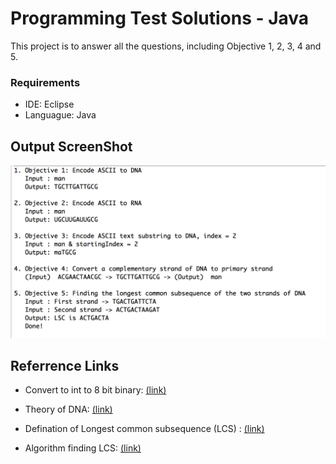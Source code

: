 Programming Test Solutions - Java
==================

This project is to answer all the questions, including Objective 1, 2, 3, 4 and 5.

### Requirements
- IDE: Eclipse
- Languague: Java

## Output ScreenShot
![Screenshot](ScreenShot.png)


## Referrence Links
- Convert to int to 8 bit binary: [(link)](https://stackoverflow.com/questions/34192964/convert-binary-string-to-an-8-bit-array-of-integers-in-java?rq=1&utm_medium=organic&utm_source=google_rich_qa&utm_campaign=google_rich_qa)

- Theory of DNA: [(link)](https://hackerfall.com/story/converting-words-to-dna-segments)

- Defination of Longest common subsequence (LCS) : [(link)](https://image.slidesharecdn.com/5-150507111808-lva1-app6892/95/53-dynamic-programming-03-25-638.jpg?cb=1430997552)

- Algorithm finding LCS: [(link)](http://www.cs.cmu.edu/afs/cs/academic/class/15451-s15/LectureNotes/lecture04.pdf)



